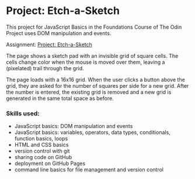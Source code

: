 # Project: Etch-a-Sketch

This project for JavaScript Basics in the Foundations Course of The Odin Project uses DOM manipulation and events.

Assignment: [Project: Etch-a-Sketch](https://www.theodinproject.com/lessons/foundations-etch-a-sketch)

The page shows a sketch pad with an invisible grid of square cells. The cells change color when the mouse is moved over them, leaving a (pixelated) trail through the grid.

The page loads with a 16x16 grid. When the user clicks a button above the grid, they are asked for the number of squares per side for a new grid. After the number is entered, the existing grid is removed and a new grid is generated in the same total space as before. 

### Skills used:
 - JavaScript basics: DOM manipulation and events
 - JavaScript basics: variables, operators, data types, conditionals, function basics, loops
 - HTML and CSS basics
 - version control with git
 - sharing code on GitHub
 - deployment on GitHub Pages
 - command line basics for file management and version control
